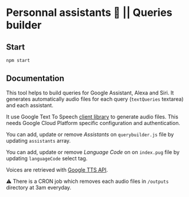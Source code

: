 # Personnal assistants 🤖 || Queries builder

## Start
`npm start`

## Documentation
This tool helps to build queries for Google Assistant, Alexa and Siri. It generates automatically audio files for each query (`textQueries` textarea) and each assistant.

It use Google Text To Speech [client library](https://cloud.google.com/text-to-speech/docs/quickstart-client-libraries) to generate audio files. This needs Google Cloud Platform specific configuration and authentication.

You can add, update or remove *Assistants* on `querybuilder.js` file by updating `assistants` array.

You can add, update or remove *Language Code* on on `index.pug` file by updating `languageCode` select tag.

Voices are retrieved with [Google TTS API](https://cloud.google.com/text-to-speech/docs/reference/rest/v1/voices/list).

⚠️ There is a CRON job which removes each audio files in `/outputs` directory at 3am everyday.
